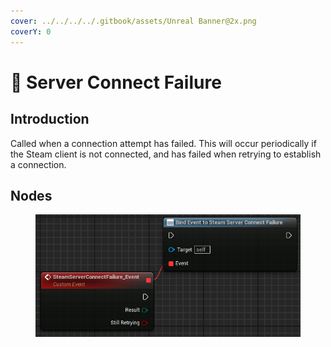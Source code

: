 ```yaml
---
cover: ../../../../.gitbook/assets/Unreal Banner@2x.png
coverY: 0
---
```


# 🔻 Server Connect Failure

## Introduction

Called when a connection attempt has failed. This will occur periodically if the Steam client is not connected, and has failed when retrying to establish a connection.

## Nodes

<figure><img src="../../../../.gitbook/assets/image (790).png" alt=""><figcaption></figcaption></figure>
